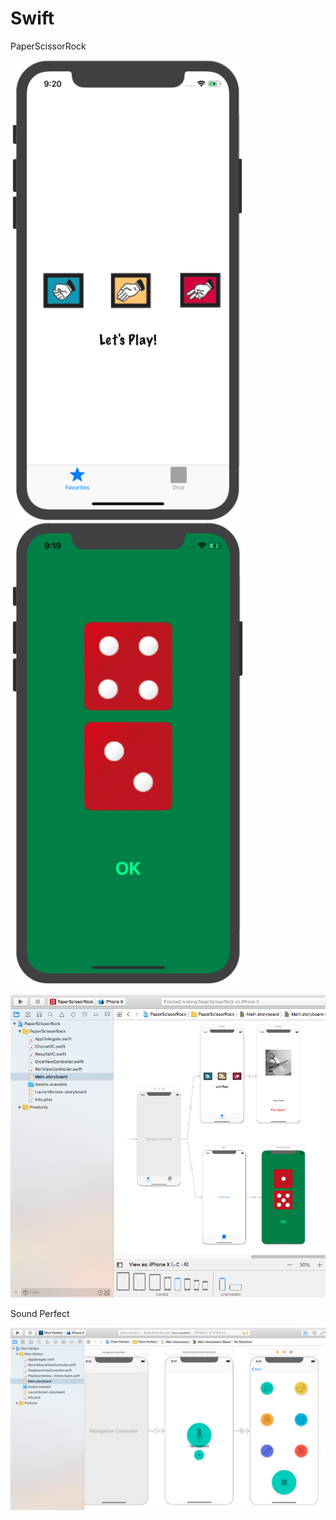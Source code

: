 # Swift

PaperScissorRock

![alt text](https://raw.githubusercontent.com/charleslin826/Swift/master/PaperScissorRock/1.png) 
![alt text](https://raw.githubusercontent.com/charleslin826/Swift/master/PaperScissorRock/2.png)


![alt text](https://raw.githubusercontent.com/charleslin826/Swift/master/PaperScissorRock/3.png)


Sound Perfect

![alt text](https://raw.githubusercontent.com/charleslin826/Swift/master/Sound%20Perfect/1.png) 
